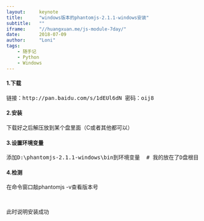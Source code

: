 ```yaml
---
layout:     keynote
title:      "windows版本的phantomjs-2.1.1-windows安装"
subtitle:   ""
iframe:     "//huangxuan.me/js-module-7day/"
date:       2018-07-09
author:     "Loni"
tags:
    - 随手记
    - Python
    - Windows
---
```



<h4 class=""md-end-block md-heading"">1.下载</h4>
<div class=""cnblogs_code"">
<pre>链接：http://pan.baidu.com/s/1dEUl6dN 密码：oij8</pre></div>
<h4 class=""md-end-block md-heading"">2.安装</h4>
<p><span class=""md-line md-end-block"">下载好之后解压放到某个盘里面（C或者其他都可以）</span></p>
<h4 class=""md-end-block md-heading"">3.设置环境变量</h4>
<div class=""cnblogs_code"">
<pre>添加D:\phantomjs-2.1.1-windows\bin到环境变量  # 我的放在了D盘根目录下</pre></div>
<h4 class=""md-end-block md-heading"">4.检测</h4>
<p><span class=""md-line md-end-block"">在命令窗口敲phantomjs -v查看版本号</span></p>
<p>&nbsp;<img src=""https://images2017.cnblogs.com/blog/1243775/201711/1243775-20171114104554265-2061994484.png"" alt="""" /></p>
<p>此时说明安装成功</p>
